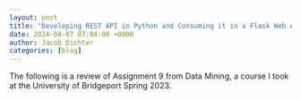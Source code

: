```yaml
---
layout: post
title: "Developing REST API in Python and Consuming it in a Flask Web Application"
date: 2024-08-07 07:04:00 +0000
author: Jacob Dichter
categories: [blog]
---
```


The following is a review of Assignment 9 from Data Mining, a course I took at the University of Bridgeport Spring 2023. 
